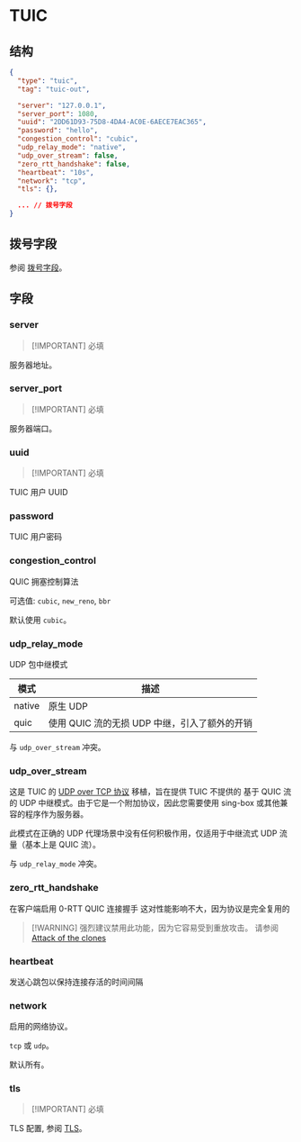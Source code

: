 # TUIC

## 结构

```json
{
  "type": "tuic",
  "tag": "tuic-out",

  "server": "127.0.0.1",
  "server_port": 1080,
  "uuid": "2DD61D93-75D8-4DA4-AC0E-6AECE7EAC365",
  "password": "hello",
  "congestion_control": "cubic",
  "udp_relay_mode": "native",
  "udp_over_stream": false,
  "zero_rtt_handshake": false,
  "heartbeat": "10s",
  "network": "tcp",
  "tls": {},

  ... // 拨号字段
}
```

## 拨号字段

参阅 [拨号字段](../shared/dial)。

## 字段

### server

> [!IMPORTANT] 必填

服务器地址。

### server_port

> [!IMPORTANT] 必填

服务器端口。

### uuid

> [!IMPORTANT] 必填

TUIC 用户 UUID

### password

TUIC 用户密码

### congestion_control

QUIC 拥塞控制算法

可选值: `cubic`, `new_reno`, `bbr`

默认使用 `cubic`。

### udp_relay_mode

UDP 包中继模式

| 模式   | 描述                                          |
| ------ | --------------------------------------------- |
| native | 原生 UDP                                      |
| quic   | 使用 QUIC 流的无损 UDP 中继，引入了额外的开销 |

与 `udp_over_stream` 冲突。

### udp_over_stream

这是 TUIC 的 [UDP over TCP 协议](../shared/udp-over-tcp) 移植，旨在提供 TUIC 不提供的 基于 QUIC 流的 UDP 中继模式。由于它是一个附加协议，因此您需要使用 sing-box 或其他兼容的程序作为服务器。

此模式在正确的 UDP 代理场景中没有任何积极作用，仅适用于中继流式 UDP 流量（基本上是 QUIC 流）。

与 `udp_relay_mode` 冲突。

### zero_rtt_handshake

在客户端启用 0-RTT QUIC 连接握手
这对性能影响不大，因为协议是完全复用的

> [!WARNING] 强烈建议禁用此功能，因为它容易受到重放攻击。
> 请参阅 [Attack of the clones](https://blog.cloudflare.com/even-faster-connection-establishment-with-quic-0-rtt-resumption/#attack-of-the-clones)

### heartbeat

发送心跳包以保持连接存活的时间间隔

### network

启用的网络协议。

`tcp` 或 `udp`。

默认所有。

### tls

> [!IMPORTANT] 必填

TLS 配置, 参阅 [TLS](../shared/tls#结构)。
